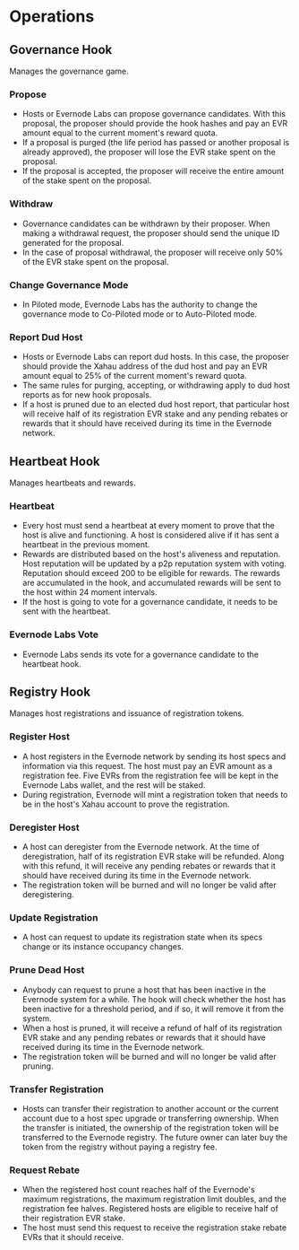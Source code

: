 # Operations

## Governance Hook

Manages the governance game.

### Propose
- Hosts or Evernode Labs can propose governance candidates. With this proposal, the proposer should provide the hook hashes and pay an EVR amount equal to the current moment's reward quota.
- If a proposal is purged (the life period has passed or another proposal is already approved), the proposer will lose the EVR stake spent on the proposal.
- If the proposal is accepted, the proposer will receive the entire amount of the stake spent on the proposal.

### Withdraw
- Governance candidates can be withdrawn by their proposer. When making a withdrawal request, the proposer should send the unique ID generated for the proposal.
- In the case of proposal withdrawal, the proposer will receive only 50% of the EVR stake spent on the proposal.

### Change Governance Mode
- In Piloted mode, Evernode Labs has the authority to change the governance mode to Co-Piloted mode or to Auto-Piloted mode.

### Report Dud Host
- Hosts or Evernode Labs can report dud hosts. In this case, the proposer should provide the Xahau address of the dud host and pay an EVR amount equal to 25% of the current moment's reward quota.
- The same rules for purging, accepting, or withdrawing apply to dud host reports as for new hook proposals.
- If a host is pruned due to an elected dud host report, that particular host will receive half of its registration EVR stake and any pending rebates or rewards that it should have received during its time in the Evernode network.

## Heartbeat Hook

Manages heartbeats and rewards.

### Heartbeat
- Every host must send a heartbeat at every moment to prove that the host is alive and functioning. A host is considered alive if it has sent a heartbeat in the previous moment.
- Rewards are distributed based on the host's aliveness and reputation. Host reputation will be updated by a p2p reputation system with voting. Reputation should exceed 200 to be eligible for rewards. The rewards are accumulated in the hook, and accumulated rewards will be sent to the host within 24 moment intervals.
- If the host is going to vote for a governance candidate, it needs to be sent with the heartbeat.

### Evernode Labs Vote
- Evernode Labs sends its vote for a governance candidate to the heartbeat hook.

## Registry Hook

Manages host registrations and issuance of registration tokens.

### Register Host
- A host registers in the Evernode network by sending its host specs and information via this request. The host must pay an EVR amount as a registration fee. Five EVRs from the registration fee will be kept in the Evernode Labs wallet, and the rest will be staked.
- During registration, Evernode will mint a registration token that needs to be in the host's Xahau account to prove the registration.

### Deregister Host
- A host can deregister from the Evernode network. At the time of deregistration, half of its registration EVR stake will be refunded. Along with this refund, it will receive any pending rebates or rewards that it should have received during its time in the Evernode network.
- The registration token will be burned and will no longer be valid after deregistering.

### Update Registration
- A host can request to update its registration state when its specs change or its instance occupancy changes.

### Prune Dead Host
- Anybody can request to prune a host that has been inactive in the Evernode system for a while. The hook will check whether the host has been inactive for a threshold period, and if so, it will remove it from the system.
- When a host is pruned, it will receive a refund of half of its registration EVR stake and any pending rebates or rewards that it should have received during its time in the Evernode network.
- The registration token will be burned and will no longer be valid after pruning.

### Transfer Registration
- Hosts can transfer their registration to another account or the current account due to a host spec upgrade or transferring ownership. When the transfer is initiated, the ownership of the registration token will be transferred to the Evernode registry. The future owner can later buy the token from the registry without paying a registry fee.

### Request Rebate
- When the registered host count reaches half of the Evernode's maximum registrations, the maximum registration limit doubles, and the registration fee halves. Registered hosts are eligible to receive half of their registration EVR stake.
- The host must send this request to receive the registration stake rebate EVRs that it should receive.
